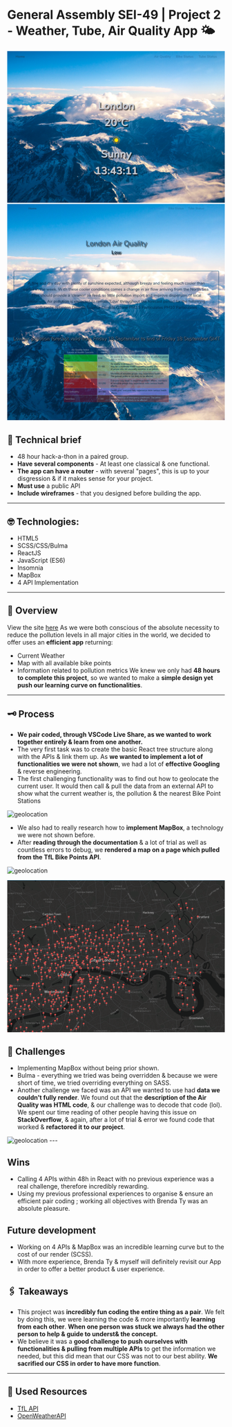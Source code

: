 # General Assembly SEI-49 | Project 2 - Weather, Tube, Air Quality App :sun_behind_small_cloud:

![homepage](readMeImages/homepage.png)
![airQuality](readMeImages/airQuality.png)

## :page_facing_up: Technical brief
- 48 hour hack-a-thon in a paired group.
- **Have several components** - At least one classical & one functional.
- **The app can have a router** - with several "pages", this is up to your disgression & if it makes sense for your project.
- **Must use** a public API
- **Include wireframes** - that you designed before building the app.
---

## :nerd_face: Technologies:
- HTML5
- SCSS/CSS/Bulma
- ReactJS
- JavaScript (ES6)
- Insomnia
- MapBox
- 4 API Implementation
---

## :rocket: Overview
View the site [here](https://weather-bike-tube.netlify.app/)
As we were both conscious of the absolute necessity to reduce the pollution levels in all major cities in the world, we decided to offer uses an **efficient app** returning:
- Current Weather
- Map with all available bike points
- Information related to pollution metrics
We knew we only had **48 hours to complete this project**, so we wanted to make a **simple design yet push our learning curve on functionalities**.
---

## :old_key: Process
- **We pair coded, through VSCode Live Share, as we wanted to work together entirely & learn from one another.**
- The very first task was to create the basic React tree structure along with the APIs & link them up. As **we wanted to implement a lot of functionalities we were not shown**, we had a lot of **effective Googling** & reverse engineering. 
- The first challenging functionality was to find out how to geolocate the current user. It would then call & pull the data from an external API to show what the current weather is, the pollution & the nearest Bike Point Stations

<img src="https://i.ibb.co/5x995PT/geolocation.png" alt="geolocation" width="400px" />

- We also had to really research how to **implement MapBox**, a technology we were not shown before. 
- After **reading through the documentation** & a lot of trial as well as countless errors to debug, we **rendered a map on a page which pulled from the TfL Bike Points API**.

<img src="https://i.ibb.co/4p2Y03y/mapcode.png" alt="geolocation" width="400px" />

![bikeMap](readMeImages/bikeMap.png)

## :dart: Challenges
- Implementing MapBox without being prior shown.
- Bulma - everything we tried was being overridden & because we were short of time, we tried overriding everything on SASS. 
- Another challenge we faced was an API we wanted to use had **data we couldn't fully render**. We found out that the **description of the Air Quality was HTML code**, & our challenge was to decode that code (lol). We spent our time reading of other people having this issue on **StackOverflow**, & again, after a lot of trial & error we found code that worked & **refactored it to our project**. 
<img src="https://i.ibb.co/vxpQV2n/htmlcode.png" alt="geolocation" width="400px" /> 
---

## Wins
* Calling 4 APIs within 48h in React with no previous experience was a real challenge, therefore incredibly rewarding.
* Using my previous professional experiences to organise & ensure an efficient pair coding ; working all objectives with Brenda Ty was an absolute pleasure.

## Future development
* Working on 4 APIs & MapBox was an incredible learning curve but to the cost of our render (SCSS).
* With more experience, Brenda Ty & myself will definitely revisit our App in order to offer a better product & user experience.

## :paperclips: Takeaways
- This project was **incredibly fun coding the entire thing as a pair**. We felt by doing this, we were learning the code & more importantly **learning from each other**. **When one person was stuck we always had the other person to help & guide to underst& the concept.**
- We believe it was a **good challenge to push ourselves with functionalities & pulling from multiple APIs** to get the information we needed, but this did mean that our CSS was not to our best ability. **We sacrified our CSS in order to have more function**. 
--- 

## :star2: Used Resources
- [TfL API](https://api.tfl.gov.uk/)
- [OpenWeatherAPI](https://openweathermap.org/api)